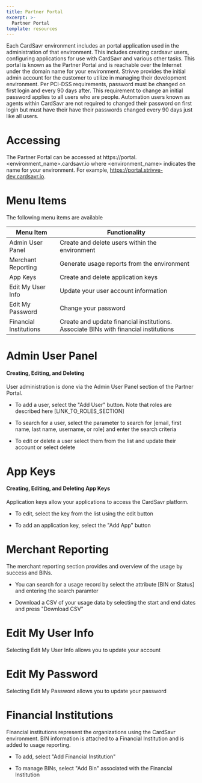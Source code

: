```yaml
---
title: Partner Portal
excerpt: >-
  Partner Portal
template: resources
---
```


Each CardSavr environment includes an portal application used in the administration of
that environment.  This includes creating cardsavr users, configuring applications for use 
with CardSavr and various other tasks. This portal is known as the Partner Portal 
and is reachable over the Internet under the domain name for your environment. Strivve 
provides the initial admin account for the customer to utilize in managing their 
development environment. Per PCI-DSS requirements, password must be changed on first login 
and every 90 days after.  This requirement to change an initial password applies to 
all users who are people.  Automation users known as agents within CardSavr are not 
required to changed their password on first login but must have their have their 
passwords changed every 90 days just like all users.

# Accessing

The Partner Portal can be accessed at https://portal.<environment_name>.cardsavr.io where 
<environment_name> indicates the name for your environment.  For example, 
https://portal.strivve-dev.cardsavr.io. 

# Menu Items
The following menu items are available

| Menu Item | Functionality
--------|-----------
Admin User Panel | Create and delete users within the environment
Merchant Reporting | Generate usage reports from the environment
App Keys | Create and delete application keys
Edit My User Info | Update your user account information
Edit My Password | Change your password
Financial Institutions | Create and update financial institutions.  Associate BINs with financial institutions

# Admin User Panel
#### Creating, Editing, and Deleting

User administration is done via the Admin User Panel section of the Partner Portal.

* To add a user, select the "Add User" button.  Note that roles are described here [LINK_TO_ROLES_SECTION]

* To search for a user, select the parameter to search for [email, first name, last name, 
username, or role] and enter the search criteria

* To edit or delete a user select them from the list and update their account or select delete

# App Keys
#### Creating, Editing, and Deleting App Keys
Application keys allow your applications to access the CardSavr platform.

* To edit, select the key from the list using the edit button

* To add an application key, select the "Add App" button

# Merchant Reporting
The merchant reporting section provides and overview of the usage by success and BINs.

* You can search for a usage record by select the attribute [BIN or Status] and entering
the search paramter

* Download a CSV of your usage data by selecting the start and end dates and press "Download CSV"

# Edit My User Info
Selecting Edit My User Info allows you to update your account

# Edit My Password
Selecting Edit My Password allows you to update your password

# Financial Institutions
Financial institutions represent the organizations using the CardSavr environment. BIN information
is attached to a Financial Institution and is added to usage reporting. 

* To add, select "Add Financial Institution"

* To manage BINs, select "Add Bin" associated with the Financial Institution

    
